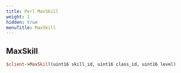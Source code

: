 ```yaml
---
title: Perl MaxSkill
weight: 1
hidden: true
menuTitle: MaxSkill
---
```

## MaxSkill
```perl
$client->MaxSkill(uint16 skill_id, uint16 class_id, uint16 level)
```